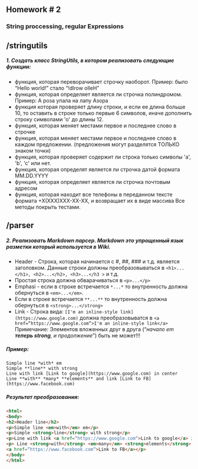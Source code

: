 Homework # 2
--
### String proccessing, regular Expressions
## /stringutils
#####  1. Создать класс StringUtils, в котором реализовать следующие функции:
* функция, которая переворачивает строчку наоборот. Пример: было “Hello world!” стало “!dlrow olleH”
* функция, которая определяет является ли строчка полиндромом. Пример: А роза упала на лапу Азора
* функция которая проверяет длину строки, и если ее длина больше 10, то оставить в строке только первые 6 символов, иначе дополнить строку символами 'o' до длины 12.
* функция, которая меняет местами первое и последнее слово в строчке
* функция, которая меняет местами первое и последнее слово в каждом предложении. (предложения могут разделятся ТОЛЬКО знаком точки)
* функция, которая проверяет содержит ли строка только символы 'a', 'b', 'c' или нет.
* функция, которая определят является ли строчка датой формата MM.DD.YYYY
* функция, которая определяет является ли строчка почтовым адресом
* функция, которая находит все телефоны в переданном тексте формата +Х(ХХХ)ХХХ-ХХ-ХХ, и возвращает их в виде массива
Все методы покрыть тестами.

## /parser
##### 2. Реализовать Markdown парсер. Markdown это упрощенный язык разметки который используется в Wiki.
* Header - Строка, которая начинается с #, ##, ### и т.д. является заголовком. Данные строки должны преобразовываться в ``<h1>...</h1>, <h2>...</h2>, <h3>...</h3 >`` и т.д.
*  Простая строка должна обварачиваться в ``<p>...</p>``
*  Emphasi - если в строке встречается ``*...*`` то внутренность должна обернуться в ``<em>...</em>``.
* Если в строке встречается ``**...**`` то внутренность должна обернуться в ``<strong>...</strong>``
*  Link - Строка вида:
``[I'm an inline-style link](https://www.google.com)`` должна преобразовыватся в
``<a href=“https://www.google.com“>I'm an inline-style link</a>``
Примечание: Элементов вложенных друг в друга (“*начало em **теперь strong**, и продолжение*”) быть не может!!!

##### Пример:
```Header line
Simple line *with* em
Simple **line** with strong
Line with link [Link to google](https://www.google.com) in center
Line **with** *many* **elements** and link [Link to FB](https://www.facebook.com)
```

##### Результат преобразования:
```html
<html>
<body>
<h2>Header line</h2>
<p>Simple line <em>with</em> em</p>
<p>Simple <strong>line</strong> with strong</p>
<p>Line with link <a href=“https://www.google.com“>Link to google</a> in center</p>
<p> Line <strong>with</strong> <em>many</em> <strong>elements</strong> and link
<a href=“https://www.facebook.com“>Link to FB</a></p>
</body>
</html>
```